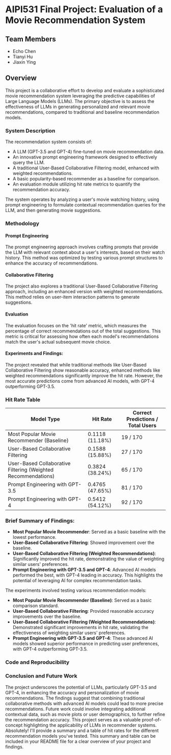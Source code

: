 
# AIPI531 Final Project: Evaluation of a Movie Recommendation System

## Team Members
- Echo Chen
- Tianyi Hu
- Jiaxin Ying

## Overview

This project is a collaborative effort to develop and evaluate a sophisticated movie recommendation system leveraging the predictive capabilities of Large Language Models (LLMs). The primary objective is to assess the effectiveness of LLMs in generating personalized and relevant movie recommendations, compared to traditional and baseline recommendation models.

### System Description

The recommendation system consists of:

- A LLM (GPT-3.5 and GPT-4) fine-tuned on movie recommendation data.
- An innovative prompt engineering framework designed to effectively query the LLM.
- A traditional User-Based Collaborative Filtering model, enhanced with weighted recommendations.
- A basic popularity-based recommender as a baseline for comparison.
- An evaluation module utilizing hit rate metrics to quantify the recommendation accuracy.

The system operates by analyzing a user's movie watching history, using prompt engineering to formulate contextual recommendation queries for the LLM, and then generating movie suggestions.

### Methodology 

#### Prompt Engineering

The prompt engineering approach involves crafting prompts that provide the LLM with relevant context about a user's interests, based on their watch history. This method was optimized by testing various prompt structures to enhance the accuracy of recommendations.

#### Collaborative Filtering

The project also explores a traditional User-Based Collaborative Filtering approach, including an enhanced version with weighted recommendations. This method relies on user-item interaction patterns to generate suggestions.

#### Evaluation

The evaluation focuses on the 'hit rate' metric, which measures the percentage of correct recommendations out of the total suggestions. This metric is critical for assessing how often each model's recommendations match the user's actual subsequent movie choice.

#### Experiments and Findings:
The project revealed that while traditional methods like User-Based Collaborative Filtering show reasonable accuracy, enhanced methods like weighted recommendations significantly improve the hit rate. However, the most accurate predictions come from advanced AI models, with GPT-4 outperforming GPT-3.5.

### Hit Rate Table

| Model Type                                                 | Hit Rate            | Correct Predictions / Total Users |
|------------------------------------------------------------|---------------------|-----------------------------------|
| Most Popular Movie Recommender (Baseline)                  | 0.1118 (11.18%)     | 19 / 170                          |
| User-Based Collaborative Filtering                         | 0.1588 (15.88%)     | 27 / 170                          |
| User-Based Collaborative Filtering (Weighted Recommendations) | 0.3824 (38.24%)     | 65 / 170                          |
| Prompt Engineering with GPT-3.5                            | 0.4765 (47.65%)     | 81 / 170                          |
| Prompt Engineering with GPT-4                              | 0.5412 (54.12%)     | 92 / 170                          |

### Brief Summary of Findings:
- **Most Popular Movie Recommender**: Served as a basic baseline with the lowest performance.
- **User-Based Collaborative Filtering**: Showed improvement over the baseline.
- **User-Based Collaborative Filtering (Weighted Recommendations)**: Significantly improved the hit rate, demonstrating the value of weighting similar users' preferences.
- **Prompt Engineering with GPT-3.5 and GPT-4**: Advanced AI models performed the best, with GPT-4 leading in accuracy. This highlights the potential of leveraging AI for complex recommendation tasks.

The experiments involved testing various recommendation models:

- **Most Popular Movie Recommender (Baseline)**: Served as a basic comparison standard.
- **User-Based Collaborative Filtering**: Provided reasonable accuracy improvements over the baseline.
- **User-Based Collaborative Filtering (Weighted Recommendations)**: Demonstrated significant improvements in hit rate, validating the effectiveness of weighting similar users' preferences.
- **Prompt Engineering with GPT-3.5 and GPT-4**: These advanced AI models showed superior performance in predicting user preferences, with GPT-4 outperforming GPT-3.5.

### Code and Reproducibility



### Conclusion and Future Work

The project underscores the potential of LLMs, particularly GPT-3.5 and GPT-4, in enhancing the accuracy and personalization of movie recommendations. The findings suggest that combining traditional collaborative methods with advanced AI models could lead to more precise recommendations. Future work could involve integrating additional contextual data, such as movie plots or user demographics, to further refine the recommendation accuracy. This project serves as a valuable proof-of-concept highlighting the applicability of LLMs in recommender systems.
Absolutely! I'll provide a summary and a table of hit rates for the different recommendation models you've tested. This summary and table can be included in your README file for a clear overview of your project and findings.

